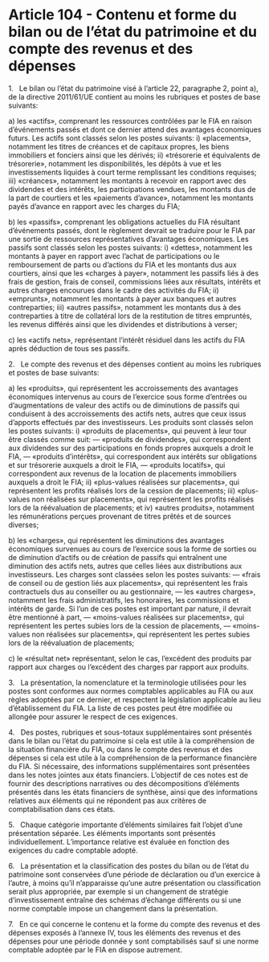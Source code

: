 # Article 104 - Contenu et forme du bilan ou de l’état du patrimoine et du compte des revenus et des dépenses


1.   Le bilan ou l’état du patrimoine visé à l’article 22, paragraphe 2, point a), de la directive 2011/61/UE contient au moins les rubriques et postes de base suivants:

a) les «actifs», comprenant les ressources contrôlées par le FIA en raison d’événements passés et dont ce dernier attend des avantages économiques futurs. Les actifs sont classés selon les postes suivants: i) «placements», notamment les titres de créances et de capitaux propres, les biens immobiliers et fonciers ainsi que les dérivés; ii) «trésorerie et équivalents de trésorerie», notamment les disponibilités, les dépôts à vue et les investissements liquides à court terme remplissant les conditions requises; iii) «créances», notamment les montants à recevoir en rapport avec des dividendes et des intérêts, les participations vendues, les montants dus de la part de courtiers et les «paiements d’avance», notamment les montants payés d’avance en rapport avec les charges du FIA;

b) les «passifs», comprenant les obligations actuelles du FIA résultant d’événements passés, dont le règlement devrait se traduire pour le FIA par une sortie de ressources représentatives d’avantages économiques. Les passifs sont classés selon les postes suivants: i) «dettes», notamment les montants à payer en rapport avec l’achat de participations ou le remboursement de parts ou d’actions du FIA et les montants dus aux courtiers, ainsi que les «charges à payer», notamment les passifs liés à des frais de gestion, frais de conseil, commissions liées aux résultats, intérêts et autres charges encourues dans le cadre des activités du FIA; ii) «emprunts», notamment les montants à payer aux banques et autres contreparties; iii) «autres passifs», notamment les montants dus à des contreparties à titre de collatéral lors de la restitution de titres empruntés, les revenus différés ainsi que les dividendes et distributions à verser;

c) les «actifs nets», représentant l’intérêt résiduel dans les actifs du FIA après déduction de tous ses passifs.

2.   Le compte des revenus et des dépenses contient au moins les rubriques et postes de base suivants:

a) les «produits», qui représentent les accroissements des avantages économiques intervenus au cours de l’exercice sous forme d’entrées ou d’augmentations de valeur des actifs ou de diminutions de passifs qui conduisent à des accroissements des actifs nets, autres que ceux issus d’apports effectués par des investisseurs. Les produits sont classés selon les postes suivants: i) «produits de placements», qui peuvent à leur tour être classés comme suit: — «produits de dividendes», qui correspondent aux dividendes sur des participations en fonds propres auxquels a droit le FIA, — «produits d’intérêts», qui correspondent aux intérêts sur obligations et sur trésorerie auxquels a droit le FIA, — «produits locatifs», qui correspondent aux revenus de la location de placements immobiliers auxquels a droit le FIA; ii) «plus-values réalisées sur placements», qui représentent les profits réalisés lors de la cession de placements; iii) «plus-values non réalisées sur placements», qui représentent les profits réalisés lors de la réévaluation de placements; et iv) «autres produits», notamment les rémunérations perçues provenant de titres prêtés et de sources diverses;

b) les «charges», qui représentent les diminutions des avantages économiques survenues au cours de l’exercice sous la forme de sorties ou de diminution d’actifs ou de création de passifs qui entraînent une diminution des actifs nets, autres que celles liées aux distributions aux investisseurs. Les charges sont classées selon les postes suivants: — «frais de conseil ou de gestion liés aux placements», qui représentent les frais contractuels dus au conseiller ou au gestionnaire, — les «autres charges», notamment les frais administratifs, les honoraires, les commissions et intérêts de garde. Si l’un de ces postes est important par nature, il devrait être mentionné à part, — «moins-values réalisées sur placements», qui représentent les pertes subies lors de la cession de placements, — «moins-values non réalisées sur placements», qui représentent les pertes subies lors de la réévaluation de placements;

c) le «résultat net» représentant, selon le cas, l’excédent des produits par rapport aux charges ou l’excédent des charges par rapport aux produits.

3.   La présentation, la nomenclature et la terminologie utilisées pour les postes sont conformes aux normes comptables applicables au FIA ou aux règles adoptées par ce dernier, et respectent la législation applicable au lieu d’établissement du FIA. La liste de ces postes peut être modifiée ou allongée pour assurer le respect de ces exigences.

4.   Des postes, rubriques et sous-totaux supplémentaires sont présentés dans le bilan ou l’état du patrimoine si cela est utile à la compréhension de la situation financière du FIA, ou dans le compte des revenus et des dépenses si cela est utile à la compréhension de la performance financière du FIA. Si nécessaire, des informations supplémentaires sont présentées dans les notes jointes aux états financiers. L’objectif de ces notes est de fournir des descriptions narratives ou des décompositions d’éléments présentés dans les états financiers de synthèse, ainsi que des informations relatives aux éléments qui ne répondent pas aux critères de comptabilisation dans ces états.

5.   Chaque catégorie importante d’éléments similaires fait l’objet d’une présentation séparée. Les éléments importants sont présentés individuellement. L’importance relative est évaluée en fonction des exigences du cadre comptable adopté.

6.   La présentation et la classification des postes du bilan ou de l’état du patrimoine sont conservées d’une période de déclaration ou d’un exercice à l’autre, à moins qu’il n’apparaisse qu’une autre présentation ou classification serait plus appropriée, par exemple si un changement de stratégie d’investissement entraîne des schémas d’échange différents ou si une norme comptable impose un changement dans la présentation.

7.   En ce qui concerne le contenu et la forme du compte des revenus et des dépenses exposés à l’annexe IV, tous les éléments des revenus et des dépenses pour une période donnée y sont comptabilisés sauf si une norme comptable adoptée par le FIA en dispose autrement.
